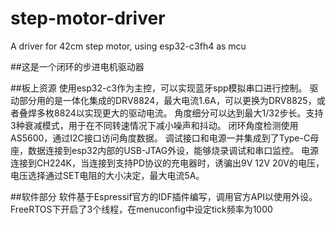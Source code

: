 # step-motor-driver
A driver for 42cm step motor, using esp32-c3fh4 as mcu

##这是一个闭环的步进电机驱动器

##板上资源
使用esp32-c3作为主控，可以实现蓝牙spp模拟串口进行控制。
驱动部分用的是一体化集成的DRV8824，最大电流1.6A，可以更换为DRV8825，或者叠焊多枚8824以实现更大的驱动电流。
角度细分可以达到最大1/32步长。支持3种衰减模式，用于在不同转速情况下减小噪声和抖动。
闭环角度检测使用AS5600，通过I2C接口访问角度数据。
调试接口和电源一并集成到了Type-C母座，数据连接到esp32内部的USB-JTAG外设，能够烧录调试和串口监控。
电源连接到CH224K，当连接到支持PD协议的充电器时，诱骗出9V 12V 20V的电压，电压选择通过SET电阻的大小决定，最大电流5A。

##软件部分
软件基于Espressif官方的IDF插件编写，调用官方API以使用外设。
FreeRTOS下开启了3个线程，在menuconfig中设定tick频率为1000

